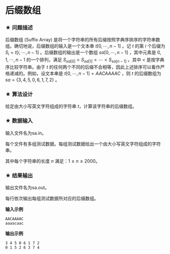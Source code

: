 # 后缀数组

### ★ 问题描述

后缀数组 (Suffix Array) 是将一个字符串的所有后缀按照字典序排序的字符串数组。确切地说，后缀数组的输入是一个文本串 $t[0,\cdots, n-1]$ 。记 $t$ 的第 $i$ 个后缀为 $S_i=t[i, \cdots,n-1]$ 。后缀数组的输出是一个数组 $sa[0,\cdots,n-1]$ ，其中元素是 $0,1, \cdots, n-1$ 的一个排列，满足 $S_{sa[0]}<S_{sa[1]}<\cdots<S_{sa[n-1]}$ 。其中  $<$ 是按字典序比较字符串。由于 $t$ 的任何两个不同的后缀不会相等，因此上述排序可以看作严格递减的。例如，设文本串是 $t[0,\cdots,n-1]=A A C A A A A C$ ，则 $t$ 的后缀数组为 $sa=\{3,4,5,0,6,1,7,2\}$ 。

### ★ 算法设计

给定由大小写英文字符组成的字符串 $t$，计算该字符串的后缀数组。

### ★ 数据输入

输入文件名为sa.in。

每个文件有多组测试数据。每组测试数据给出一个由大小写英文字符组成的字符串。

其中每个字符串的长度 $n$ 满足：$1\leq n\leq 2000$。

### ★ 结果输出

输出文件名为sa.out。

每行依次输出每组测试数据所对应的后缀数组。

**输入示例**  

```
AACAAAAC
aaaacaac
```

**输出示例**  

```
3 4 5 0 6 1 7 2 
0 1 5 2 6 3 7 4 
```

